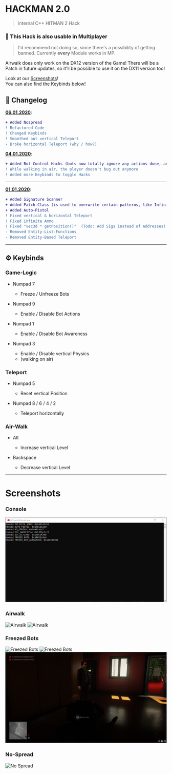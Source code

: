 # HACKMAN 2.0
> internal C++ HITMAN 2 Hack

### 👥 This Hack is also usable in Multiplayer
> I'd recommend not doing so, since there's a possibility of getting banned.
> Currently **every** Module works in MP.

Airwalk does only work on the DX12 version of the Game! There will be a Patch in future updates, so it'll be possible to use it on the DX11 version too!

Look at our [Screenshots](#screenshots)!  
You can also find the Keybinds below!

## 📝 Changelog
**[06.01.2020](https://github.com/CreepSore/Hitman2-Hack/tree/7f599a3eb9a8b3849d9e234dd149927d866c85dd)**:
```diff
+ Added Nospread
! Refactored Code
! Changed Keybinds
! Smoothed out vertical Teleport
- Broke horizontal Teleport (why / how?)
```

**[04.01.2020](https://github.com/CreepSore/Hitman2-Hack/tree/7f1f3fe6a4c086d8c6d9e043e226e3335f3393b5)**:
```diff
+ Added Bot-Control Hacks (bots now totally ignore any actions done, and also won't get suspicious of the player)
! While walking in air, the player doesn't bug out anymore
! Added more Keybinds to toggle Hacks
```

----

**[01.01.2020](https://github.com/CreepSore/Hitman2-Hack/tree/f6e9dac9c639adb1095ba2628749ea616aa6a538)**:
```diff
+ Added Signature Scanner
+ Added Patch-Class (is used to overwrite certain patterns, like Infinite Ammo)
+ Added Auto-Pistol
! Fixed vertical & horizontal Teleport
! Fixed infinite Ammo
! Fixed "vec3d * getPosition()"  (Todo: Add Sigs instead of Addresses)
- Removed Entity-List-Functions
- Removed Entity-Based Teleport
```

----

## ⚙ Keybinds
### **Game-Logic**
- Numpad 7
  - Freeze / Unfreeze Bots

- Numpad 9
  - Enable / Disable Bot Actions

- Numpad 1
  - Enable / Disable Bot Awareness

- Numpad 3
  - Enable / Disable vertical Physics
  - (walking on air)

### **Teleport**
- Numpad 5
  - Reset vertical Position

- Numpad 8 / 6 / 4 / 2
  - Teleport horizontally

### **Air-Walk**
- Alt
  - Increase vertical Level

- Backspace
  - Decrease vertical Level

----

# Screenshots
### Console
![Console](https://github.com/CreepSore/Hitman2-Hack/blob/master/.github/MEDIA/console_window.png)

### Airwalk
![Airwalk](https://github.com/CreepSore/Hitman2-Hack/blob/master/.github/MEDIA/airwalk.png)
![Airwalk](https://github.com/CreepSore/Hitman2-Hack/blob/master/.github/MEDIA/airwalk2.png)

### Freezed Bots
![Freezed Bots](https://github.com/CreepSore/Hitman2-Hack/blob/master/.github/MEDIA/freezed_bots.png)
![Freezed Bots](https://github.com/CreepSore/Hitman2-Hack/blob/master/.github/MEDIA/freezed_bots2.png)
![Freezed Bots](https://github.com/CreepSore/Hitman2-Hack/blob/master/.github/MEDIA/freezed_bots3.png)

### No-Spread
![No Spread](https://github.com/CreepSore/Hitman2-Hack/blob/master/.github/MEDIA/nospread.gif)
